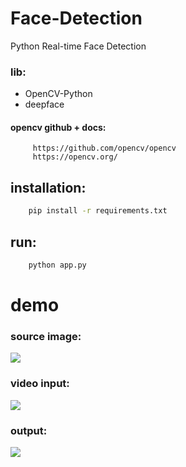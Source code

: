 # Face-Detection

Python Real-time Face Detection

### lib:

- OpenCV-Python
- deepface


#### opencv github + docs:

         https://github.com/opencv/opencv
         https://opencv.org/

## installation:

```bash
    pip install -r requirements.txt
```

## run:

```bash
    python app.py
```




# demo

### source image:

<img src="./Media/source.png">

### video input:

<img src="./Media/video.gif" >


### output:

<img src="./Media/out.gif" >
